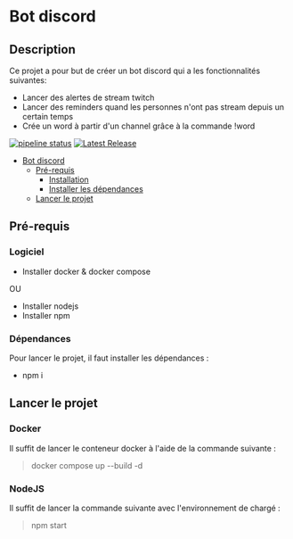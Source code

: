 # Bot discord

## Description

Ce projet a pour but de créer un bot discord qui a les fonctionnalités suivantes: 

- Lancer des alertes de stream twitch
- Lancer des reminders quand les personnes n'ont pas stream depuis un certain temps
- Crée un word à partir d'un channel grâce à la commande !word

[![pipeline status](https://gitlab.com/HuuwQ/discord-channel-to-word-bot/badges/main/pipeline.svg)](https://gitlab.com/HuuwQ/discord-channel-to-word-bot/-/commits/main)
[![Latest Release](https://gitlab.com/HuuwQ/discord-channel-to-word-bot/-/badges/release.svg)](https://gitlab.com/HuuwQ/discord-channel-to-word-bot/-/releases)

- [Bot discord](#bot-discord)
  - [Pré-requis](#pr--requis)
    - [Installation](#installation)
    - [Installer les dépendances](#installer-les-d-pendances)
  - [Lancer le projet](#lancer-le-projet)

## Pré-requis

### Logiciel

- Installer docker & docker compose

OU 

- Installer nodejs
- Installer npm

### Dépendances

Pour lancer le projet, il faut installer les dépendances :

- npm i

## Lancer le projet

### Docker 
Il suffit de lancer le conteneur docker à l'aide de la commande suivante : 

> docker compose up --build -d

### NodeJS
Il suffit de lancer la commande suivante avec l'environnement de chargé :

> npm start
